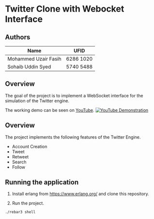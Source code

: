 # Twitter Clone with Webocket Interface

## Authors

| Name                 | UFID      |
| -------------------- | --------- |
| Mohammed Uzair Fasih | 6286 1020 |
| Sohaib Uddin Syed    | 5740 5488 |

## Overview

The goal of the project is to implement a WebSocket interface for the simulation of the Twitter engine.

The working demo can be seen on [YouTube](https://www.youtube.com/watch?v=TxjQ76emcE8).
[![YouTube Demonstration](https://img.youtube.com/vi/TxjQ76emcE8/0.jpg)](https://www.youtube.com/watch?v=YOUTUBE_VIDEO_ID_HERE)

## Overview

The project implements the following features of the Twitter Engine.

- Account Creation
- Tweet
- Retweet
- Search
- Follow

## Running the application

1. Install erlang from https://www.erlang.org/ and clone this repository.

2. Run the project.

```bash
./rebar3 shell
```
